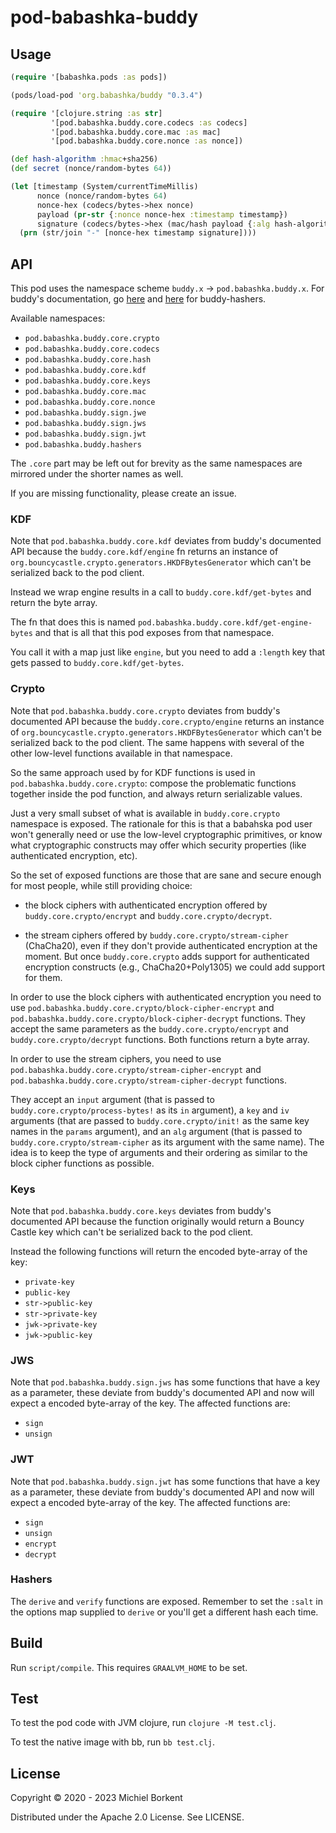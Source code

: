 # pod-babashka-buddy

## Usage

``` clojure
(require '[babashka.pods :as pods])

(pods/load-pod 'org.babashka/buddy "0.3.4")

(require '[clojure.string :as str]
         '[pod.babashka.buddy.core.codecs :as codecs]
         '[pod.babashka.buddy.core.mac :as mac]
         '[pod.babashka.buddy.core.nonce :as nonce])

(def hash-algorithm :hmac+sha256)
(def secret (nonce/random-bytes 64))

(let [timestamp (System/currentTimeMillis)
      nonce (nonce/random-bytes 64)
      nonce-hex (codecs/bytes->hex nonce)
      payload (pr-str {:nonce nonce-hex :timestamp timestamp})
      signature (codecs/bytes->hex (mac/hash payload {:alg hash-algorithm :key secret}))]
  (prn (str/join "-" [nonce-hex timestamp signature])))
```

## API

This pod uses the namespace scheme `buddy.x` -> `pod.babashka.buddy.x`.
For buddy's documentation, go [here](https://funcool.github.io/buddy-core/latest/api/index.html) and
[here](https://funcool.github.io/buddy-hashers/latest/user-guide.html) for buddy-hashers.

Available namespaces:

- `pod.babashka.buddy.core.crypto`
- `pod.babashka.buddy.core.codecs`
- `pod.babashka.buddy.core.hash`
- `pod.babashka.buddy.core.kdf`
- `pod.babashka.buddy.core.keys`
- `pod.babashka.buddy.core.mac`
- `pod.babashka.buddy.core.nonce`
- `pod.babashka.buddy.sign.jwe`
- `pod.babashka.buddy.sign.jws`
- `pod.babashka.buddy.sign.jwt`
- `pod.babashka.buddy.hashers`

The `.core` part may be left out for brevity as the same namespaces are mirrored under the shorter names as well.

If you are missing functionality, please create an issue.

### KDF

Note that `pod.babashka.buddy.core.kdf` deviates from buddy's documented API
because the `buddy.core.kdf/engine` fn returns an instance of
`org.bouncycastle.crypto.generators.HKDFBytesGenerator` which can't be
serialized back to the pod client.

Instead we wrap engine results in a call to `buddy.core.kdf/get-bytes` and
return the byte array.

The fn that does this is named `pod.babashka.buddy.core.kdf/get-engine-bytes`
and that is all that this pod exposes from that namespace.

You call it with a map just like `engine`, but you need to add a `:length` key
that gets passed to `buddy.core.kdf/get-bytes`.

### Crypto

Note that `pod.babashka.buddy.core.crypto` deviates from buddy's documented
API because the `buddy.core.crypto/engine` returns an instance of
`org.bouncycastle.crypto.generators.HKDFBytesGenerator` which can't be
serialized back to the pod client. The same happens with several of the
other low-level functions available in that namespace.

So the same approach used by for KDF functions is used in
`pod.babashka.buddy.core.crypto`: compose the problematic functions
together inside the pod function, and always return serializable values.

Just a very small subset of what is available in `buddy.core.crypto`
namespace is exposed. The rationale for this is that a babahska pod user
won't generally need or use the low-level cryptographic primitives, or know
what cryptographic constructs may offer which security properties (like
authenticated encryption, etc).

So the set of exposed functions are those that are sane and secure enough
for most people, while still providing choice:

- the block ciphers with authenticated encryption offered by
  `buddy.core.crypto/encrypt` and `buddy.core.crypto/decrypt`.

- the stream ciphers offered by `buddy.core.crypto/stream-cipher`
  (ChaCha20), even if they don't provide authenticated encryption at the
  moment. But once `buddy.core.crypto` adds support for authenticated
  encryption constructs (e.g., ChaCha20+Poly1305) we could add support for
  them.

In order to use the block ciphers with authenticated encryption you need to
use `pod.babashka.buddy.core.crypto/block-cipher-encrypt` and
`pod.babashka.buddy.core.crypto/block-cipher-decrypt` functions. They
accept the same parameters as the `buddy.core.crypto/encrypt` and
`buddy.core.crypto/decrypt` functions. Both functions return a byte array.

In order to use the stream ciphers, you need to use
`pod.babashka.buddy.core.crypto/stream-cipher-encrypt` and
`pod.babashka.buddy.core.crypto/stream-cipher-decrypt` functions.

They accept an `input` argument (that is passed to
`buddy.core.crypto/process-bytes!` as its `in` argument), a `key` and `iv`
arguments (that are passed to `buddy.core.crypto/init!` as the same key
names in the `params` argument), and an `alg` argument (that is passed to
`buddy.core.crypto/stream-cipher` as its argument with the same name). The
idea is to keep the type of arguments and their ordering as similar to the
block cipher functions as possible.

### Keys

Note that `pod.babashka.buddy.core.keys` deviates from buddy's documented API
because the function originally would return a Bouncy Castle key which can't
be serialized back to the pod client.

Instead the following functions will return the encoded byte-array of the key:
  - `private-key`
  - `public-key`
  - `str->public-key`
  - `str->private-key`
  - `jwk->private-key`
  - `jwk->public-key`

### JWS

Note that `pod.babashka.buddy.sign.jws` has some functions that have a key
as a parameter, these deviate from buddy's documented API and now will expect
a encoded byte-array of the key. The affected functions are:
  - `sign`
  - `unsign`

### JWT
Note that `pod.babashka.buddy.sign.jwt` has some functions that have a key
as a parameter, these deviate from buddy's documented API and now will expect
a encoded byte-array of the key. The affected functions are:
  - `sign`
  - `unsign`
  - `encrypt`
  - `decrypt`

### Hashers
The `derive` and `verify` functions are exposed. Remember to set the `:salt` in
the options map supplied to `derive` or you'll get a different hash each time.

## Build

Run `script/compile`. This requires `GRAALVM_HOME` to be set.

## Test

To test the pod code with JVM clojure, run `clojure -M test.clj`.

To test the native image with bb, run `bb test.clj`.

## License

Copyright © 2020 - 2023 Michiel Borkent

Distributed under the Apache 2.0 License. See LICENSE.
